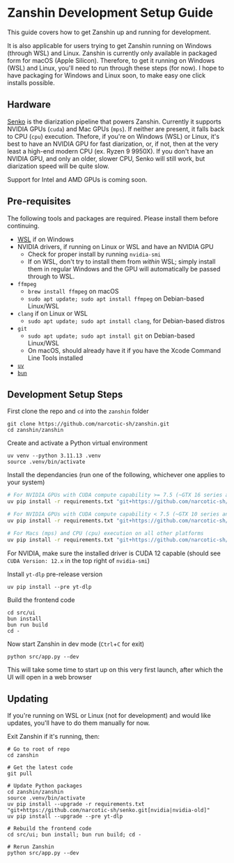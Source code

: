 # Zanshin Development Setup Guide
This guide covers how to get Zanshin up and running for development.

It is also applicable for users trying to get Zanshin running on Windows (through WSL) and Linux. Zanshin is currently only available in packaged form for macOS (Apple Silicon). Therefore, to get it running on Windows (WSL) and Linux, you'll need to run through these steps (for now). I hope to have packaging for Windows and Linux soon, to make easy one click installs possible.

## Hardware
[Senko](https://github.com/narcotic-sh/senko) is the diarization pipeline that powers Zanshin. Currently it supports NVIDIA GPUs (`cuda`) and Mac GPUs (`mps`). If neither are present, it falls back to CPU (`cpu`) execution. Thefore, if you're on Windows (WSL) or Linux, it's best to have an NVIDIA GPU for fast diarization, or, if not, then at the very least a high-end modern CPU (ex. Ryzen 9 9950X). If you don't have an NVIDIA GPU, and only an older, slower CPU, Senko will still work, but diarization speed will be quite slow.

Support for Intel and AMD GPUs is coming soon.

## Pre-requisites
The following tools and packages are required. Please install them before continuing.
- [WSL](https://learn.microsoft.com/en-us/windows/wsl/install) if on Windows
- NVIDIA drivers, if running on Linux or WSL and have an NVIDIA GPU
    - Check for proper install by running `nvidia-smi`
    - If on WSL, don't try to install them from _within_ WSL; simply install them in regular Windows and the GPU will automatically be passed through to WSL.
- `ffmpeg`
    - `brew install ffmpeg` on macOS
    - `sudo apt update; sudo apt install ffmpeg` on Debian-based Linux/WSL
- `clang` if on Linux or WSL
    - `sudo apt update; sudo apt install clang`, for Debian-based distros
- `git`
    - `sudo apt update; sudo apt install git` on Debian-based Linux/WSL
    - On macOS, should already have it if you have the Xcode Command Line Tools installed
- [`uv`](https://docs.astral.sh/uv/#installation)
- [`bun`](https://bun.com/docs/installation)

## Development Setup Steps
First clone the repo and `cd` into the `zanshin` folder
```
git clone https://github.com/narcotic-sh/zanshin.git
cd zanshin/zanshin
```
Create and activate a Python virtual environment
```
uv venv --python 3.11.13 .venv
source .venv/bin/activate
```
Install the dependancies (run one of the following, whichever one applies to your system)
```bash
# For NVIDIA GPUs with CUDA compute capability >= 7.5 (~GTX 16 series and newer)
uv pip install -r requirements.txt "git+https://github.com/narcotic-sh/senko.git[nvidia]"

# For NVIDIA GPUs with CUDA compute capability < 7.5 (~GTX 10 series and older)
uv pip install -r requirements.txt "git+https://github.com/narcotic-sh/senko.git[nvidia-old]"

# For Macs (mps) and CPU (cpu) execution on all other platforms
uv pip install -r requirements.txt "git+https://github.com/narcotic-sh/senko.git"
```
For NVIDIA, make sure the installed driver is CUDA 12 capable (should see `CUDA Version: 12.x` in the top right of `nvidia-smi`)

Install `yt-dlp` pre-release version
```
uv pip install --pre yt-dlp
```
Build the frontend code
```
cd src/ui
bun install
bun run build
cd -
```
Now start Zanshin in dev mode (`Ctrl`+`C` for exit)
```
python src/app.py --dev
```
This will take some time to start up on this very first launch, after which the UI will open in a web browser

## Updating
If you're running on WSL or Linux (not for development) and would like updates, you'll have to do them manually for now.

Exit Zanshin if it's running, then:
```
# Go to root of repo
cd zanshin

# Get the latest code
git pull

# Update Python packages
cd zanshin/zanshin
source .venv/bin/activate
uv pip install --upgrade -r requirements.txt "git+https://github.com/narcotic-sh/senko.git[nvidia|nvidia-old]"
uv pip install --upgrade --pre yt-dlp

# Rebuild the frontend code
cd src/ui; bun install; bun run build; cd -

# Rerun Zanshin
python src/app.py --dev
```
